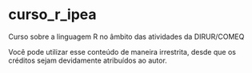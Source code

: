 # curso_r_ipea
Curso sobre a linguagem R no âmbito das atividades da DIRUR/COMEQ

Você pode utilizar esse conteúdo de maneira irrestrita, desde que os créditos sejam devidamente atribuídos ao autor.

